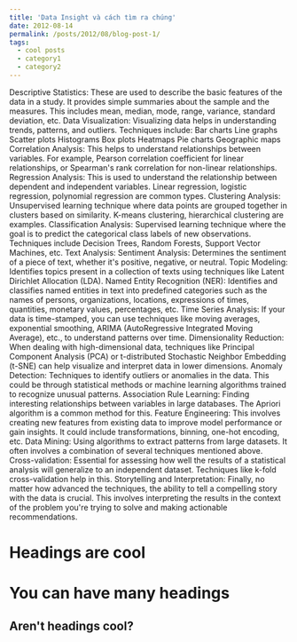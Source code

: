 ```yaml
---
title: 'Data Insight và cách tìm ra chúng'
date: 2012-08-14
permalink: /posts/2012/08/blog-post-1/
tags:
  - cool posts
  - category1
  - category2
---
```


Descriptive Statistics: These are used to describe the basic features of the data in a study. It provides simple summaries about the sample and the measures. This includes mean, median, mode, range, variance, standard deviation, etc.
Data Visualization: Visualizing data helps in understanding trends, patterns, and outliers. Techniques include:
Bar charts
Line graphs
Scatter plots
Histograms
Box plots
Heatmaps
Pie charts
Geographic maps
Correlation Analysis: This helps to understand relationships between variables. For example, Pearson correlation coefficient for linear relationships, or Spearman's rank correlation for non-linear relationships.
Regression Analysis: This is used to understand the relationship between dependent and independent variables. Linear regression, logistic regression, polynomial regression are common types.
Clustering Analysis: Unsupervised learning technique where data points are grouped together in clusters based on similarity. K-means clustering, hierarchical clustering are examples.
Classification Analysis: Supervised learning technique where the goal is to predict the categorical class labels of new observations. Techniques include Decision Trees, Random Forests, Support Vector Machines, etc.
Text Analysis:
Sentiment Analysis: Determines the sentiment of a piece of text, whether it's positive, negative, or neutral.
Topic Modeling: Identifies topics present in a collection of texts using techniques like Latent Dirichlet Allocation (LDA).
Named Entity Recognition (NER): Identifies and classifies named entities in text into predefined categories such as the names of persons, organizations, locations, expressions of times, quantities, monetary values, percentages, etc.
Time Series Analysis: If your data is time-stamped, you can use techniques like moving averages, exponential smoothing, ARIMA (AutoRegressive Integrated Moving Average), etc., to understand patterns over time.
Dimensionality Reduction: When dealing with high-dimensional data, techniques like Principal Component Analysis (PCA) or t-distributed Stochastic Neighbor Embedding (t-SNE) can help visualize and interpret data in lower dimensions.
Anomaly Detection: Techniques to identify outliers or anomalies in the data. This could be through statistical methods or machine learning algorithms trained to recognize unusual patterns.
Association Rule Learning: Finding interesting relationships between variables in large databases. The Apriori algorithm is a common method for this.
Feature Engineering: This involves creating new features from existing data to improve model performance or gain insights. It could include transformations, binning, one-hot encoding, etc.
Data Mining: Using algorithms to extract patterns from large datasets. It often involves a combination of several techniques mentioned above.
Cross-validation: Essential for assessing how well the results of a statistical analysis will generalize to an independent dataset. Techniques like k-fold cross-validation help in this.
Storytelling and Interpretation: Finally, no matter how advanced the techniques, the ability to tell a compelling story with the data is crucial. This involves interpreting the results in the context of the problem you're trying to solve and making actionable recommendations.

Headings are cool
======

You can have many headings
======

Aren't headings cool?
------

